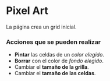 # Pixel Art

La página crea un grid inicial.

### Acciones que se pueden realizar

* __Pintar__ las celdas de un *color elegido*.
* __Borrar__ con el color de *fondo elegido*.
* Cambiar el __tamaño de la grilla__.
* Cambiar el __tamaño de las celdas__.

